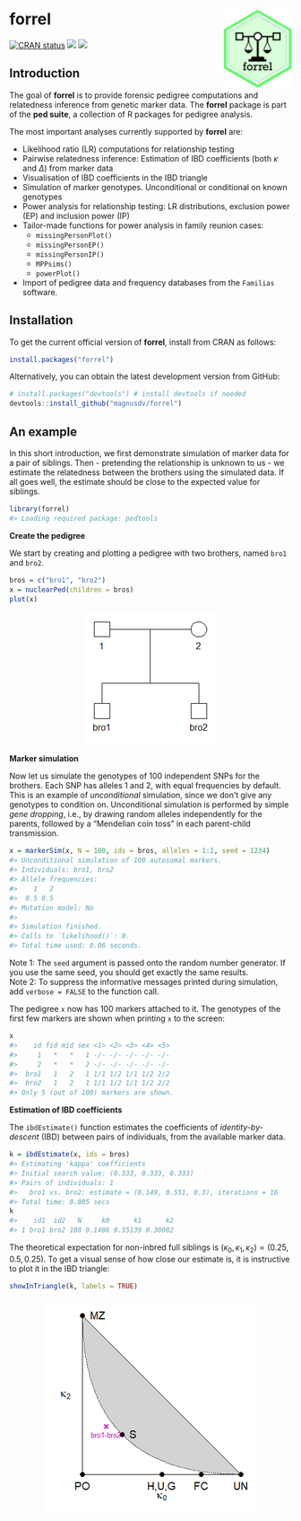 <!-- README.md is generated from README.Rmd. Please edit that file -->

# forrel <img src="man/figures/logo.png" align="right" height=140/>

<!-- badges: start -->

[![CRAN
status](https://www.r-pkg.org/badges/version/forrel)](https://CRAN.R-project.org/package=forrel)
[![](https://cranlogs.r-pkg.org/badges/grand-total/forrel?color=yellow)](https://cran.r-project.org/package=forrel)
[![](https://cranlogs.r-pkg.org/badges/last-month/forrel?color=yellow)](https://cran.r-project.org/package=forrel)
<!-- badges: end -->

## Introduction

The goal of **forrel** is to provide forensic pedigree computations and
relatedness inference from genetic marker data. The **forrel** package
is part of the **ped suite**, a collection of R packages for pedigree
analysis.

The most important analyses currently supported by **forrel** are:

-   Likelihood ratio (LR) computations for relationship testing
-   Pairwise relatedness inference: Estimation of IBD coefficients (both
    *κ* and *Δ*) from marker data
-   Visualisation of IBD coefficients in the IBD triangle
-   Simulation of marker genotypes. Unconditional or conditional on
    known genotypes
-   Power analysis for relationship testing: LR distributions, exclusion
    power (EP) and inclusion power (IP)
-   Tailor-made functions for power analysis in family reunion cases:
    -   `missingPersonPlot()`
    -   `missingPersonEP()`
    -   `missingPersonIP()`
    -   `MPPsims()`
    -   `powerPlot()`
-   Import of pedigree data and frequency databases from the `Familias`
    software.

## Installation

To get the current official version of **forrel**, install from CRAN as
follows:

``` r
install.packages("forrel")
```

Alternatively, you can obtain the latest development version from
GitHub:

``` r
# install.packages("devtools") # install devtools if needed
devtools::install_github("magnusdv/forrel")
```

## An example

In this short introduction, we first demonstrate simulation of marker
data for a pair of siblings. Then - pretending the relationship is
unknown to us - we estimate the relatedness between the brothers using
the simulated data. If all goes well, the estimate should be close to
the expected value for siblings.

``` r
library(forrel)
#> Loading required package: pedtools
```

**Create the pedigree**

We start by creating and plotting a pedigree with two brothers, named
`bro1` and `bro2`.

``` r
bros = c("bro1", "bro2")
x = nuclearPed(children = bros)
plot(x)
```

<img src="man/figures/README-sibs-1.png" style="display: block; margin: auto;" />

**Marker simulation**

Now let us simulate the genotypes of 100 independent SNPs for the
brothers. Each SNP has alleles 1 and 2, with equal frequencies by
default. This is an example of *unconditional* simulation, since we
don’t give any genotypes to condition on. Unconditional simulation is
performed by simple *gene dropping*, i.e., by drawing random alleles
independently for the parents, followed by a “Mendelian coin toss” in
each parent-child transmission.

``` r
x = markerSim(x, N = 100, ids = bros, alleles = 1:2, seed = 1234)
#> Unconditional simulation of 100 autosomal markers.
#> Individuals: bro1, bro2
#> Allele frequencies:
#>    1   2
#>  0.5 0.5
#> Mutation model: No 
#> 
#> Simulation finished.
#> Calls to `likelihood()`: 0.
#> Total time used: 0.06 seconds.
```

Note 1: The `seed` argument is passed onto the random number generator.
If you use the same seed, you should get exactly the same results.  
Note 2: To suppress the informative messages printed during simulation,
add `verbose = FALSE` to the function call.

The pedigree `x` now has 100 markers attached to it. The genotypes of
the first few markers are shown when printing `x` to the screen:

``` r
x
#>    id fid mid sex <1> <2> <3> <4> <5>
#>     1   *   *   1 -/- -/- -/- -/- -/-
#>     2   *   *   2 -/- -/- -/- -/- -/-
#>  bro1   1   2   1 1/1 1/2 1/1 1/2 2/2
#>  bro2   1   2   1 1/1 1/2 1/1 1/2 2/2
#> Only 5 (out of 100) markers are shown.
```

**Estimation of IBD coefficients**

The `ibdEstimate()` function estimates the coefficients of
*identity-by-descent* (IBD) between pairs of individuals, from the
available marker data.

``` r
k = ibdEstimate(x, ids = bros)
#> Estimating 'kappa' coefficients
#> Initial search value: (0.333, 0.333, 0.333)
#> Pairs of individuals: 1
#>   bro1 vs. bro2: estimate = (0.149, 0.551, 0.3), iterations = 16
#> Total time: 0.005 secs
k
#>    id1  id2   N     k0      k1      k2
#> 1 bro1 bro2 100 0.1486 0.55139 0.30002
```

The theoretical expectation for non-inbred full siblings is
(*κ*<sub>0</sub>, *κ*<sub>1</sub>, *κ*<sub>2</sub>) = (0.25, 0.5, 0.25).
To get a visual sense of how close our estimate is, it is instructive to
plot it in the IBD triangle:

``` r
showInTriangle(k, labels = TRUE)
```

<img src="man/figures/README-triangle-1.png" style="display: block; margin: auto;" />
